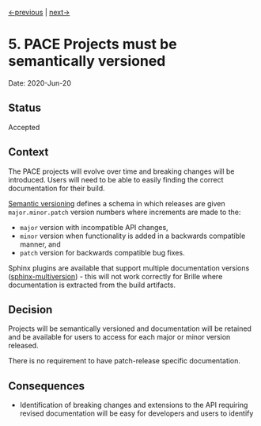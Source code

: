 [<-previous](0004-pace-documentation-link-to-projects.md) | [next->](0006-store-built-documentation-in-branch.md)

# 5. PACE Projects must be semantically versioned

Date: 2020-Jun-20

## Status

Accepted

## Context

The PACE projects will evolve over time and breaking changes will be introduced. Users will need to be able to easily finding the correct documentation for their build.

[Semantic versioning](https://semver.org/) defines a schema in which releases are given `major.minor.patch` version numbers where increments are made to the:
- `major` version with incompatible API changes,
- `minor` version when functionality is added in a backwards compatible manner, and
- `patch` version for backwards compatible bug fixes.

Sphinx plugins are available that support multiple documentation versions ([sphinx-multiversion](https://pypi.org/project/sphinx-multiversion/)) - this will not work correctly for Brille where documentation is extracted from the build artifacts.

## Decision

Projects will be semantically versioned and documentation will be retained and be available for users to access for each major or minor version released. 

There is no requirement to have patch-release specific documentation. 

## Consequences

- Identification of breaking changes and extensions to the API requiring revised documentation will be easy for developers and users to identify

